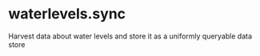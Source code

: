 # waterlevels.sync
Harvest data about water levels and store it as a uniformly queryable data store
